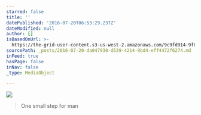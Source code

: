 ```yaml
---
starred: false
title: ''
datePublished: '2016-07-20T06:53:29.237Z'
dateModified: null
author: []
isBasedOnUrl: >-
  https://the-grid-user-content.s3-us-west-2.amazonaws.com/9c9fd914-9f86-433a-abaa-b799808ea720.jpg
sourcePath: _posts/2016-07-20-da047930-d539-4214-9bd4-eff4472f6274.md
inFeed: true
hasPage: false
inNav: false
_type: MediaObject

---
```

![](https://the-grid-user-content.s3-us-west-2.amazonaws.com/9c9fd914-9f86-433a-abaa-b799808ea720.jpg)

> One small step for man